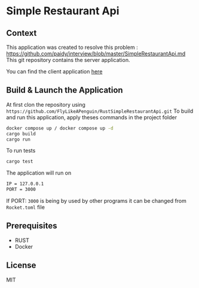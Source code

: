 # Simple Restaurant Api

## Context

This application was created to resolve this problem : https://github.com/paidy/interview/blob/master/SimpleRestaurantApi.md
This git repository contains the server application.

You can find the client application [here](https://github.com/Rafeen/simple_restaurant_client)

## Build & Launch the Application
At first clon the repository using `https://github.com/FlyLikeAPenguin/RustSimpleRestaurantApi.git`
To build and run this application, apply theses commands in the project folder
```sh
docker compose up / docker compose up -d
cargo build
cargo run
```
To  run tests
```sh
cargo test
```

The application will run on
```sh
IP = 127.0.0.1
PORT = 3000
```
If PORT: `3000` is being by used by other programs it can be changed from `Rocket.toml` file

## Prerequisites

- RUST
- Docker

## License

MIT


